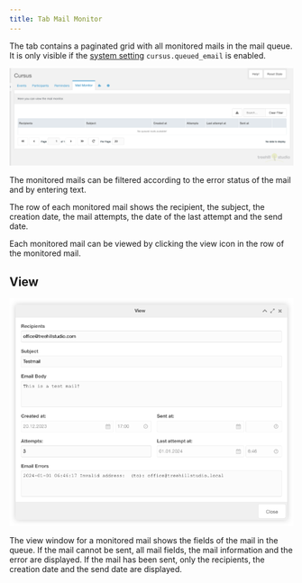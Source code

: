 ```yaml
---
title: Tab Mail Monitor
---
```


The tab contains a paginated grid with all monitored mails in the mail queue. It
is only visible if the [system setting](07_Settings.md) `cursus.queued_email` is
enabled.

![Mail Monitor Grid](img/mailmonitor.png)

The monitored mails can be filtered according to the error status of the mail
and by entering text.

The row of each monitored mail shows the recipient, the subject, the creation
date, the mail attempts, the date of the last attempt and the send date.

Each monitored mail can be viewed by clicking the view icon in the row of the
monitored mail.

## View

![View Monitored Mail](img/mailmonitor-view.png)

The view window for a monitored mail shows the fields of the mail in the
queue. If the mail cannot be sent, all mail fields, the mail information and the
error are displayed. If the mail has been sent, only the recipients, the
creation date and the send date are displayed.
